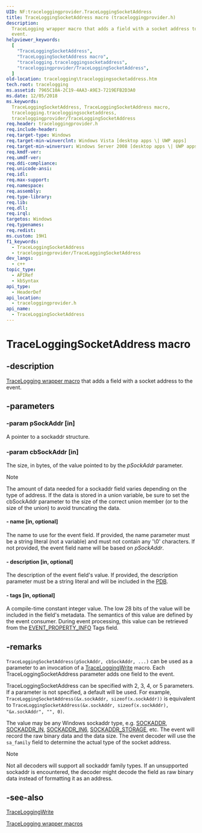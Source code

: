```yaml
---
UID: NF:traceloggingprovider.TraceLoggingSocketAddress
title: TraceLoggingSocketAddress macro (traceloggingprovider.h)
description:
  TraceLogging wrapper macro that adds a field with a socket address to the
  event.
helpviewer_keywords:
  [
    "TraceLoggingSocketAddress",
    "TraceLoggingSocketAddress macro",
    "tracelogging.traceloggingsocketaddress",
    "traceloggingprovider/TraceLoggingSocketAddress",
  ]
old-location: tracelogging\traceloggingsocketaddress.htm
tech.root: tracelogging
ms.assetid: 7965C10A-2C19-4AA3-A9E3-7219EFB2D3A0
ms.date: 12/05/2018
ms.keywords:
  TraceLoggingSocketAddress, TraceLoggingSocketAddress macro,
  tracelogging.traceloggingsocketaddress,
  traceloggingprovider/TraceLoggingSocketAddress
req.header: traceloggingprovider.h
req.include-header:
req.target-type: Windows
req.target-min-winverclnt: Windows Vista [desktop apps \| UWP apps]
req.target-min-winversvr: Windows Server 2008 [desktop apps \| UWP apps]
req.kmdf-ver:
req.umdf-ver:
req.ddi-compliance:
req.unicode-ansi:
req.idl:
req.max-support:
req.namespace:
req.assembly:
req.type-library:
req.lib:
req.dll:
req.irql:
targetos: Windows
req.typenames:
req.redist:
ms.custom: 19H1
f1_keywords:
  - TraceLoggingSocketAddress
  - traceloggingprovider/TraceLoggingSocketAddress
dev_langs:
  - c++
topic_type:
  - APIRef
  - kbSyntax
api_type:
  - HeaderDef
api_location:
  - traceloggingprovider.h
api_name:
  - TraceLoggingSocketAddress
---
```


# TraceLoggingSocketAddress macro

## -description

[TraceLogging wrapper macro](/windows/desktop/tracelogging/tracelogging-wrapper-macros)
that adds a field with a socket address to the event.

## -parameters

### -param pSockAddr [in]

A pointer to a sockaddr structure.

### -param cbSockAddr [in]

The size, in bytes, of the value pointed to by the _pSockAddr_ parameter.

> [!Note]
> The amount of data needed for a sockaddr field varies depending on the
> type of address. If the data is stored in a union variable, be sure to set the
> cbSockAddr parameter to the size of the correct union member (or to the size
> of the union) to avoid truncating the data.

#### - name [in, optional]

The name to use for the event field. If provided, the name parameter must be a
string literal (not a variable) and must not contain any '\0' characters. If not
provided, the event field name will be based on _pSockAddr_.

#### - description [in, optional]

The description of the event field's value. If provided, the description
parameter must be a string literal and will be included in the
[PDB](/windows-hardware/drivers/debugger/symbols).

#### - tags [in, optional]

A compile-time constant integer value. The low 28 bits of the value will be
included in the field's metadata. The semantics of this value are defined by the
event consumer. During event processing, this value can be retrieved from the
[EVENT_PROPERTY_INFO](../tdh/ns-tdh-event_property_info.md) Tags field.

## -remarks

`TraceLoggingSocketAddress(pSockAddr, cbSockAddr, ...)` can be used as a
parameter to an invocation of a
[TraceLoggingWrite](./nf-traceloggingprovider-traceloggingwrite.md) macro. Each
TraceLoggingSocketAddress parameter adds one field to the event.

TraceLoggingSocketAddress can be specified with 2, 3, 4, or 5 parameters. If a
parameter is not specified, a default will be used. For example,
`TraceLoggingSocketAddress(&x.sockAddr, sizeof(x.sockAddr))` is equivalent to
`TraceLoggingSocketAddress(&x.sockAddr, sizeof(x.sockAddr), "&x.sockAddr", "", 0)`.

The value may be any Windows sockaddr type, e.g.
[SOCKADDR](../ws2def/ns-ws2def-sockaddr.md),
[SOCKADDR_IN](../ws2def/ns-ws2def-sockaddr_in.md),
[SOCKADDR_IN6](../ws2ipdef/ns-ws2ipdef-sockaddr_in6_lh.md),
[SOCKADDR_STORAGE](../ws2def/ns-ws2def-sockaddr_storage_lh.md), etc. The event
will record the raw binary data and the data size. The event decoder will use
the `sa_family` field to determine the actual type of the socket address.

> [!Note]
> Not all decoders will support all sockaddr family types. If an
> unsupported sockaddr is encountered, the decoder might decode the field as raw
> binary data instead of formatting it as an address.

## -see-also

[TraceLoggingWrite](./nf-traceloggingprovider-traceloggingwrite.md)

[TraceLogging wrapper macros](/windows/desktop/tracelogging/tracelogging-wrapper-macros)
